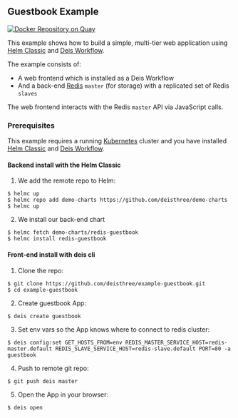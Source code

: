 
## Guestbook Example

[![Docker Repository on Quay](https://quay.io/repository/deis/example-guestbook/status "Docker Repository on Quay")](https://quay.io/repository/deis/example-guestbook)

This example shows how to build a simple, multi-tier web application using [Helm Classic](https://helm.sh) and [Deis Workflow](https://deis.com/workflow/).

The example consists of:

- A web frontend which is installed as a Deis Workflow
- And a back-end [Redis](http://redis.io/) `master` (for storage) with a replicated set of Redis `slaves`

The web frontend interacts with the Redis `master` API via JavaScript calls.

### Prerequisites

This example requires a running [Kubernetes](https://kubernetes.io) cluster and you have installed [Helm Classic](https://helm.sh) and [Deis Workflow](https://deis.com/workflow/).

#### Backend install with the Helm Classic

1) We add the remote repo to Helm:
```
$ helmc up
$ helmc repo add demo-charts https://github.com/deisthree/demo-charts
$ helmc up
```

2) We install our back-end chart
```
$ helmc fetch demo-charts/redis-guestbook
$ helmc install redis-guestbook
```

#### Front-end install with deis cli

1) Clone the repo:
```
$ git clone https://github.com/deisthree/example-guestbook.git
$ cd example-guestbook
```

2) Create guestbook App:
```
$ deis create guestbook
```

3) Set env vars so the App knows where to connect to redis cluster:
```
$ deis config:set GET_HOSTS_FROM=env REDIS_MASTER_SERVICE_HOST=redis-master.default REDIS_SLAVE_SERVICE_HOST=redis-slave.default PORT=80 -a guestbook
```

4) Push to remote git repo:
```
$ git push deis master
```

5) Open the App in your browser:
```
$ deis open
```
